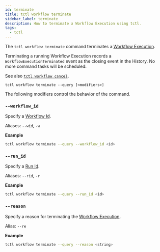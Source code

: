 ```yaml
---
id: terminate
title: tctl workflow terminate
sidebar_label: terminate
description: How to terminate a Workflow Execution using tctl.
tags:
  - tctl
---
```


The `tctl workflow terminate` command terminates a [Workflow Execution](/concepts/what-is-a-workflow-execution).

Terminating a running Workflow Execution records a `WorkflowExecutionTerminated` event as the closing event in the History.
No more command tasks will be scheduled.

See also [`tctl workflow cancel`](/tctl-v1/workflow/cancel).

`tctl workflow terminate --query [<modifiers>]`

The following modifiers control the behavior of the command.

### `--workflow_id`

Specify a [Workflow Id](/concepts/what-is-a-workflow-id).

Aliases: `--wid`, `-w`

**Example**

```bash
tctl workflow terminate --query --workflow_id <id>
```

### `--run_id`

Specify a [Run Id](/concepts/what-is-a-run-id).

Aliases: `--rid`, `-r`

**Example**

```bash
tctl workflow terminate --query --run_id <id>
```

### `--reason`

Specify a reason for terminating the [Workflow Execution](/concepts/what-is-a-workflow-execution).

Alias: `--re`

**Example**

```bash
tctl workflow terminate --query --reason <string>
```

